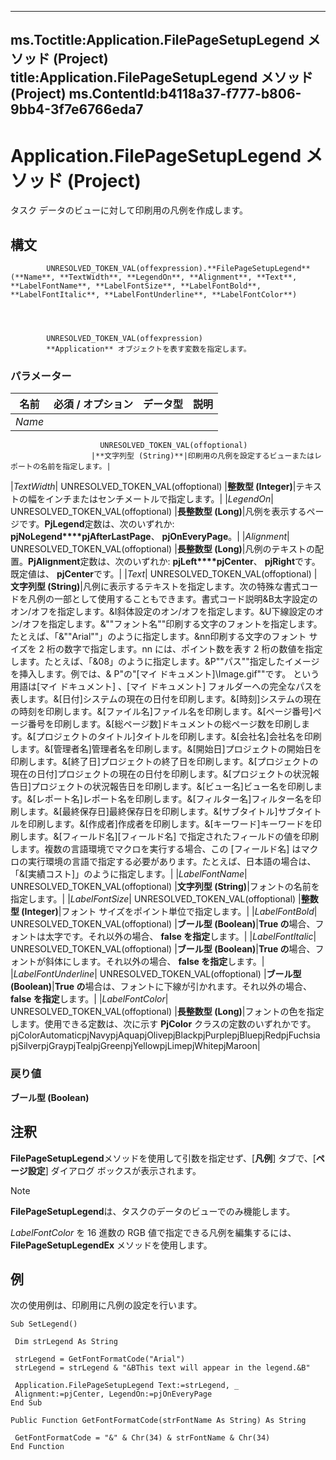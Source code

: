

---
ms.Toctitle:Application.FilePageSetupLegend メソッド (Project)
title:Application.FilePageSetupLegend メソッド (Project)
ms.ContentId:b4118a37-f777-b806-9bb4-3f7e6766eda7
---
# Application.FilePageSetupLegend メソッド (Project)




タスク データのビューに対して印刷用の凡例を作成します。

## 構文

            UNRESOLVED_TOKEN_VAL(offexpression).**FilePageSetupLegend**(**Name**, **TextWidth**, **LegendOn**, **Alignment**, **Text**, **LabelFontName**, **LabelFontSize**, **LabelFontBold**, **LabelFontItalic**, **LabelFontUnderline**, **LabelFontColor**)




            UNRESOLVED_TOKEN_VAL(offexpression)
            **Application** オブジェクトを表す変数を指定します。

### パラメーター

|**名前**|**必須 / オプション**|**データ型**|**説明**|
|---|---|---|---|
|*Name*|
                        UNRESOLVED_TOKEN_VAL(offoptional)
                      |**文字列型 (String)**|印刷用の凡例を設定するビューまたはレポートの名前を指定します。|
|*TextWidth*|
                        UNRESOLVED_TOKEN_VAL(offoptional)
                      |**整数型 (Integer)**|テキストの幅をインチまたはセンチメートルで指定します。|
|*LegendOn*|
                        UNRESOLVED_TOKEN_VAL(offoptional)
                      |**長整数型 (Long)**|凡例を表示するページです。**PjLegend**定数は、次のいずれか: **pjNoLegend****pjAfterLastPage**、 **pjOnEveryPage**。|
|*Alignment*|
                        UNRESOLVED_TOKEN_VAL(offoptional)
                      |**長整数型 (Long)**|凡例のテキストの配置。**PjAlignment**定数は、次のいずれか: **pjLeft****pjCenter**、 **pjRight**です。既定値は、 **pjCenter**です。|
|*Text*|
                        UNRESOLVED_TOKEN_VAL(offoptional)
                      |**文字列型 (String)**|凡例に表示するテキストを指定します。次の特殊な書式コードを凡例の一部として使用することもできます。書式コード説明&B太字設定のオン/オフを指定します。&I斜体設定のオン/オフを指定します。&U下線設定のオン/オフを指定します。&""フォント名""印刷する文字のフォントを指定します。たとえば、「&""Arial""」のように指定します。&nn印刷する文字のフォント サイズを 2 桁の数字で指定します。nn には、ポイント数を表す 2 桁の数値を指定します。たとえば、「&08」のように指定します。&P""パス""指定したイメージを挿入します。例では、& P"の"[マイ ドキュメント]\Image.gif""です。 という用語は[マイ ドキュメント] 、[マイ ドキュメント] フォルダーへの完全なパスを表します。&[日付]システムの現在の日付を印刷します。&[時刻]システムの現在の時刻を印刷します。&[ファイル名]ファイル名を印刷します。&[ページ番号]ページ番号を印刷します。&[総ページ数]ドキュメントの総ページ数を印刷します。&[プロジェクトのタイトル]タイトルを印刷します。&[会社名]会社名を印刷します。&[管理者名]管理者名を印刷します。&[開始日]プロジェクトの開始日を印刷します。&[終了日]プロジェクトの終了日を印刷します。&[プロジェクトの現在の日付]プロジェクトの現在の日付を印刷します。&[プロジェクトの状況報告日]プロジェクトの状況報告日を印刷します。&[ビュー名]ビュー名を印刷します。&[レポート名]レポート名を印刷します。&[フィルター名]フィルター名を印刷します。&[最終保存日]最終保存日を印刷します。&[サブタイトル]サブタイトルを印刷します。&[作成者]作成者を印刷します。&[キーワード]キーワードを印刷します。&[フィールド名][フィールド名] で指定されたフィールドの値を印刷します。複数の言語環境でマクロを実行する場合、この [フィールド名] はマクロの実行環境の言語で指定する必要があります。たとえば、日本語の場合は、「&[実績コスト]」のように指定します。|
|*LabelFontName*|
                        UNRESOLVED_TOKEN_VAL(offoptional)
                      |**文字列型 (String)**|フォントの名前を指定します。|
|*LabelFontSize*|
                        UNRESOLVED_TOKEN_VAL(offoptional)
                      |**整数型 (Integer)**|フォント サイズをポイント単位で指定します。|
|*LabelFontBold*|
                        UNRESOLVED_TOKEN_VAL(offoptional)
                      |**ブール型 (Boolean)**|**True の**場合、フォントは太字です。それ以外の場合、 **false を指定**します。|
|*LabelFontItalic*|
                        UNRESOLVED_TOKEN_VAL(offoptional)
                      |**ブール型 (Boolean)**|**True の**場合、フォントが斜体にします。それ以外の場合、 **false を指定**します。|
|*LabelFontUnderline*|
                        UNRESOLVED_TOKEN_VAL(offoptional)
                      |**ブール型 (Boolean)**|**True の**場合は、フォントに下線が引かれます。それ以外の場合、 **false を指定**します。|
|*LabelFontColor*|
                        UNRESOLVED_TOKEN_VAL(offoptional)
                      |**長整数型 (Long)**|フォントの色を指定します。使用できる定数は、次に示す **PjColor** クラスの定数のいずれかです。pjColorAutomaticpjNavypjAquapjOlivepjBlackpjPurplepjBluepjRedpjFuchsiapjSilverpjGraypjTealpjGreenpjYellowpjLimepjWhitepjMaroon|



### 戻り値
**ブール型 (Boolean)**





## 注釈
**FilePageSetupLegend**メソッドを使用して引数を指定せず、[**凡例**] タブで、[**ページ設定**] ダイアログ ボックスが表示されます。

>[!NOTE]
>**FilePageSetupLegend**は、タスクのデータのビューでのみ機能します。





*LabelFontColor* を 16 進数の RGB 値で指定できる凡例を編集するには、**FilePageSetupLegendEx** メソッドを使用します。



## 例
次の使用例は、印刷用に凡例の設定を行います。

```vba
Sub SetLegend() 
 
 Dim strLegend As String 
 
 strLegend = GetFontFormatCode("Arial") 
 strLegend = strLegend & "&BThis text will appear in the legend.&B" 
 
 Application.FilePageSetupLegend Text:=strLegend, _ 
 Alignment:=pjCenter, LegendOn:=pjOnEveryPage 
End Sub 
 
Public Function GetFontFormatCode(strFontName As String) As String 
 
 GetFontFormatCode = "&" & Chr(34) & strFontName & Chr(34) 
End Function
```






